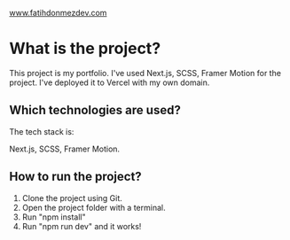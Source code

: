 www.fatihdonmezdev.com

# **What is the project?**

This project is my portfolio. I've used Next.js, SCSS, Framer Motion for the project. I've deployed it to Vercel with my own domain.
## **Which technologies are used?**
The tech stack is:

Next.js, SCSS, Framer Motion.

## **How to run the project?**
1. Clone the project using Git.
2. Open the project folder with a terminal.
3. Run "npm install"
4. Run "npm run dev"
and it works!
